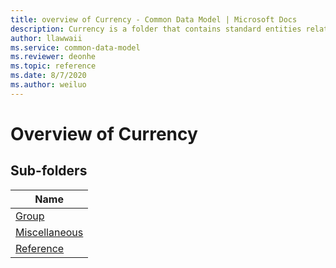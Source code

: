 ```yaml
---
title: overview of Currency - Common Data Model | Microsoft Docs
description: Currency is a folder that contains standard entities related to the Common Data Model.
author: llawwaii
ms.service: common-data-model
ms.reviewer: deonhe
ms.topic: reference
ms.date: 8/7/2020
ms.author: weiluo
---
```


# Overview of Currency


## Sub-folders

|Name|
|---|
|[Group](Group/overview.md)|
|[Miscellaneous](Miscellaneous/overview.md)|
|[Reference](Reference/overview.md)|



